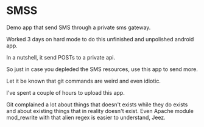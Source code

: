 # SMSS
Demo app that send SMS through a private sms gateway.

Worked 3 days on hard mode to do this unfinished and unpolished android app.

In a nutshell, it send POSTs to a private api.

So just in case you depleded the SMS resources, use this app to send more.


Let it be known that git commands are weird and even idiotic.

I've spent a couple of hours to upload this app.

Git complained a lot about things that doesn't exists while they do exists and about existing things that in reality doesn't exist.
Even Apache module mod_rewrite with that alien regex is easier to understand, Jeez.
